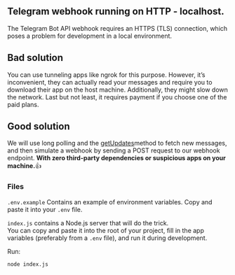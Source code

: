 ## Telegram webhook running on HTTP - localhost.
The Telegram Bot API webhook requires an HTTPS (TLS) connection, which poses a problem for development in a local environment.


## Bad solution
You can use tunneling apps like ngrok for this purpose. However, it’s inconvenient, they can actually read your messages and require you to download their app on the host machine.
Additionally, they might slow down the network. Last but not least, it requires payment if you choose one of the paid plans.


## Good solution
We will use long polling and the [getUpdates](https://core.telegram.org/bots/api#getupdates)method to fetch new messages,
and then simulate a webhook by sending a POST request to our webhook endpoint.
**With zero third-party dependencies or suspicious apps on your machine.**👍


### Files
`.env.example` Contains an example of environment variables. Copy and paste it into your `.env` file.

`index.js` contains a Node.js server that will do the trick.<br>
You can copy and paste it into the root of your project, fill in the app variables (preferably from a `.env` file), and run it during development.


Run:
```
node index.js
```
